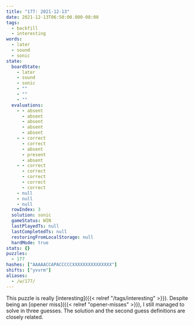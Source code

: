 ```yaml
---
title: "177: 2021-12-13"
date: 2021-12-13T06:50:00.000-08:00
tags:
  - backfill
  - interesting
words:
  - later
  - sound
  - sonic
state:
  boardState:
    - later
    - sound
    - sonic
    - ""
    - ""
    - ""
  evaluations:
    - - absent
      - absent
      - absent
      - absent
      - absent
    - - correct
      - correct
      - absent
      - present
      - absent
    - - correct
      - correct
      - correct
      - correct
      - correct
    - null
    - null
    - null
  rowIndex: 3
  solution: sonic
  gameStatus: WIN
  lastPlayedTs: null
  lastCompletedTs: null
  restoringFromLocalStorage: null
  hardMode: true
stats: {}
puzzles:
  - 177
hashes: ["AAAAACCAPACCCCCXXXXXXXXXXXXXXX"]
shifts: ["yvvrm"]
aliases:
  - /w/177/
---
```


<!-- more -->

This puzzle is really [interesting]({{< relref "/tags/interesting" >}}). Despite
being an [opener miss]({{< relref "opener-misses" >}}), I still managed to solve
in three guesses. The solution and the second guess definitions are closely
related.
